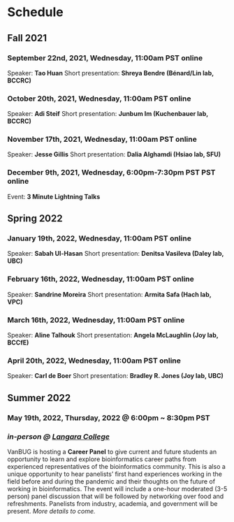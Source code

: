 # Schedule

## Fall 2021

### September 22nd, 2021, Wednesday, 11:00am PST online

Speaker: **Tao Huan**
Short presentation: **Shreya Bendre (Bénard/Lin lab, BCCRC)**

### October 20th, 2021, Wednesday, 11:00am PST online

Speaker: **Adi Steif**
Short presentation: **Junbum Im (Kuchenbauer lab, BCCRC)**

### November 17th, 2021, Wednesday, 11:00am PST online

Speaker: **Jesse Gillis**
Short presentation: **Dalia Alghamdi (Hsiao lab, SFU)**

### December 9th, 2021, Wednesday, **6:00pm-7:30pm** PST PST online

Event: **3 Minute Lightning Talks**

## Spring 2022

### January 19th, 2022, Wednesday, 11:00am PST online

Speaker: **Sabah Ul-Hasan**
Short presentation: **Denitsa Vasileva (Daley lab, UBC)**

### February 16th, 2022, Wednesday, 11:00am PST online

Speaker: **Sandrine Moreira**
Short presentation: **Armita Safa (Hach lab, VPC)**

### March 16th, 2022, Wednesday, 11:00am PST online

Speaker: **Aline Talhouk**
Short presentation: **Angela McLaughlin (Joy lab, BCCfE)**

### April 20th, 2022, Wednesday, 11:00am PST online

Speaker: **Carl de Boer**
Short presentation: **Bradley R. Jones (Joy lab, UBC)**

## Summer 2022

### May 19th, 2022, Thursday, 2022 @ 6:00pm ~ 8:30pm PST

### _in-person @ [Langara College](https://maps.google.com/maps?hl=en&q=https://goo.gl/maps/uMQse5EwrGLGFWvL8)_

VanBUG is hosting a **Career Panel** to give current and future students an opportunity to learn and explore bioinformatics career paths from experienced representatives of the bioinformatics community. This is also a unique opportunity to hear panelists’ first hand experiences working in the field before and during the pandemic and their thoughts on the future of working in bioinformatics.
The event will include a one-hour moderated (3-5 person) panel discussion that will be followed by networking over food and refreshments. Panelists from industry, academia, and government will be present. _More details to come._
